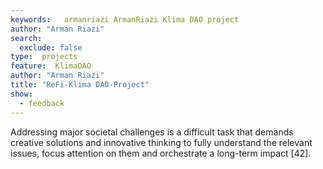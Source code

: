 ```yaml
---
keywords:   armanriazi ArmanRiazi Klima DAO project
author: "Arman Riazi"
search:
  exclude: false
type:  projects
feature:  KlimaDAO
author: "Arman Riazi"
title: "ReFi-Klima DAO-Project"
show:
  - feedback
---
```


Addressing major societal challenges is a difficult task that demands creative solutions and innovative thinking to fully understand the relevant issues, focus attention on them and orchestrate a long-term impact [42].